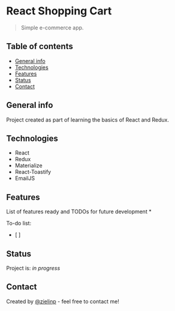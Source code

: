 # React Shopping Cart
> Simple e-commerce app.

## Table of contents
* [General info](#general-info)
* [Technologies](#technologies)
* [Features](#features)
* [Status](#status)
* [Contact](#contact)

## General info
Project created as part of learning the basics of React and Redux.

## Technologies
* React
* Redux
* Materialize
* React-Toastify
* EmailJS

## Features
List of features ready and TODOs for future development
*

To-do list:
- [ ]

## Status
Project is: _in progress_

## Contact
Created by [@zielinp](https://www.linkedin.com/in/zielinp/) - feel free to contact me!

